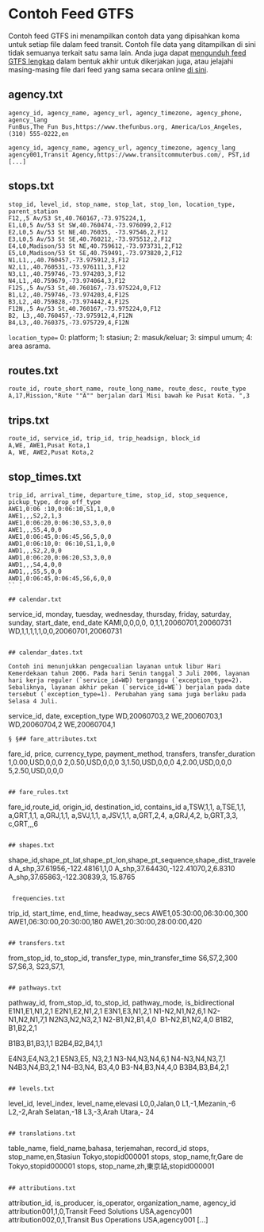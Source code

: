 # Contoh Feed GTFS 
 
 Contoh feed GTFS ini menampilkan contoh data yang dipisahkan koma untuk setiap file dalam feed transit. Contoh file data yang ditampilkan di sini tidak semuanya terkait satu sama lain. Anda juga dapat [mengunduh feed GTFS lengkap](https://github.com/google/transit/blob/master/gtfs/spec/en/examples/sample-feed-1.zip?raw=true) dalam bentuk akhir untuk dikerjakan juga, atau jelajahi masing-masing file dari feed yang sama secara online [di sini](https://github.com/google/transit/tree/master/gtfs/spec/en/examples/sample-feed-1). 
 
## agency.txt 
 
 ``` 
 agency_id, agency_name, agency_url, agency_timezone, agency_phone, agency_lang 
 FunBus,The Fun Bus,https://www.thefunbus.org, America/Los_Angeles,(310) 555-0222,en 
 ``` 
 
 ``` 
 agency_id, agency_name, agency_url, agency_timezone, agency_lang 
 agency001,Transit Agency,https://www.transitcommuterbus.com/, PST,id 
 [...] 
 ``` 
 
## stops.txt 
 
 ``` 
 stop_id, level_id, stop_name, stop_lat, stop_lon, location_type, parent_station 
 F12,,5 Av/53 St,40.760167,-73.975224,1, 
 E1,L0,5 Av/53 St SW,40.760474,-73.976099,2,F12 
 E2,L0,5 Av/53 St NE,40.76035, -73.97546,2,F12 
 E3,L0,5 Av/53 St SE,40.760212,-73.975512,2,F12 
 E4,L0,Madison/53 St NE,40.759612,-73.973731,2,F12 
 E5,L0,Madison/53 St SE,40.759491,-73.973820,2,F12 
 N1,L1,,,40.760457,-73.975912,3,F12 
 N2,L1,,40.760531,-73.976111,3,F12 
 N3,L1,,40.759746,-73.974203,3,F12 
 N4,L1,,40.759679,-73.974064,3,F12 
 F12S,,5 Av/53 St,40.760167,-73.975224,0,F12 
 B1,L2,,40.759746,-73.974203,4,F12S 
 B3,L2,,40.759828,-73.974442,4,F12S 
 F12N,,5 Av/53 St,40.760167,-73.975224,0,F12 
 B2, L3,,40.760457,-73.975912,4,F12N 
 B4,L3,,40.760375,-73.975729,4,F12N 
 ``` 
 `location_type=` 0: platform; 1: stasiun; 2: masuk/keluar; 3: simpul umum; 4: area asrama. 
 
## routes.txt 
 
 ``` 
 route_id, route_short_name, route_long_name, route_desc, route_type 
 A,17,Mission,"Rute ""A"" berjalan dari Misi bawah ke Pusat Kota. ",3 
 ``` 
 
## trips.txt 
 
 ``` 
 route_id, service_id, trip_id, trip_headsign, block_id 
 A,WE, AWE1,Pusat Kota,1 
 A, WE, AWE2,Pusat Kota,2 
 ``` 
 
## stop_times.txt 
 
 ``` 
 trip_id, arrival_time, departure_time, stop_id, stop_sequence, pickup_type, drop_off_type 
 AWE1,0:06 :10,0:06:10,S1,1,0,0 
 AWE1,,,S2,2,1,3 
 AWE1,0:06:20,0:06:30,S3,3,0,0 
 AWE1,,,S5,4,0,0 
 AWE1,0:06:45,0:06:45,S6,5,0,0 
 AWD1,0:06:10,0: 06:10,S1,1,0,0 
 AWD1,,,S2,2,0,0 
 AWD1,0:06:20,0:06:20,S3,3,0,0 
 AWD1,,,S4,4,0,0 
 AWD1,,,S5,5,0,0 
 AWD1,0:06:45,0:06:45,S6,6,0,0 
 `` ` 
 
## calendar.txt 
 
 ``` 
 service_id, monday, tuesday, wednesday, thursday, friday, saturday, sunday, start_date, end_date 
 KAMI,0,0,0,0, 0,1,1,20060701,20060731 
 WD,1,1,1,1,1,0,0,20060701,20060731 
 ``` 
 
## calendar_dates.txt 
 
 Contoh ini menunjukkan pengecualian layanan untuk libur Hari Kemerdekaan tahun 2006. Pada hari Senin tanggal 3 Juli 2006, layanan hari kerja reguler (`service_id=WD) terganggu (`exception_type=2). Sebaliknya, layanan akhir pekan (`service_id=WE`) berjalan pada date tersebut (`exception_type=1). Perubahan yang sama juga berlaku pada Selasa 4 Juli. 
 
 ``` 
 service_id, date, exception_type 
 WD,20060703,2 
 WE,20060703,1 
 WD,20060704,2 
 WE,20060704,1 
 ``` 
 § §## fare_attributes.txt 
 
 ``` 
 fare_id, price, currency_type, payment_method, transfers, transfer_duration 
 1,0.00,USD,0,0,0 
 2,0.50,USD,0,0,0 
 3,1.50,USD,0,0,0 
 4,2.00,USD,0,0,0 
 5,2.50,USD,0,0,0 
 ``` 
 
## fare_rules.txt 
 
 ``` 
 fare_id,route_id, origin_id, destination_id, contains_id 
 a,TSW,1,1, 
 a,TSE,1,1, 
 a,GRT,1,1, 
 a,GRJ,1,1, 
 a,SVJ,1,1, 
 a,JSV,1,1, 
 a,GRT,2,4, 
 a,GRJ,4,2, 
 b,GRT,3,3, 
 c,GRT,,,6 
 ``` 
 
## shapes.txt 
 
 ``` 
 shape_id,shape_pt_lat,shape_pt_lon,shape_pt_sequence,shape_dist_traveled 
 A_shp,37.61956,-122.48161,1,0 
 A_shp,37.64430,-122.41070,2,6.8310 
 A_shp,37.65863,-122.30839,3, 15.8765 
 ``` 
 
  frequencies.txt 
 
 ``` 
 trip_id, start_time, end_time, headway_secs 
 AWE1,05:30:00,06:30:00,300 
 AWE1,06:30:00,20:30:00,180 
 AWE1,20:30:00,28:00:00,420 
 ``` 
 
## transfers.txt 
 
 ``` 
 from_stop_id, to_stop_id, transfer_type, min_transfer_time 
 S6,S7,2,300 
 S7,S6,3, 
 S23,S7,1, 
 ``` 
 
## pathways.txt 
 
 ``` 
 pathway_id, from_stop_id, to_stop_id, pathway_mode, is_bidirectional 
 E1N1,E1,N1,2,1 
 E2N1,E2,N1,2,1 
 E3N1,E3,N1,2,1 
 N1-N2,N1,N2,6,1 
 N2- N1,N2,N1,7,1 
 N2N3,N2,N3,2,1 
 N2-B1,N2,B1,4,0 ​​
 B1-N2,B1,N2,4,0 
 B1B2, B1,B2,2,1 
 
 B1B3,B1,B3,1,1 
 B2B4,B2,B4,1,1 
 
 E4N3,E4,N3,2,1 
 E5N3,E5, N3,2,1 
 N3-N4,N3,N4,6,1 
 N4-N3,N4,N3,7,1 
 N4B3,N4,B3,2,1 
 N4-B3,N4, B3,4,0 
 B3-N4,B3,N4,4,0 
 B3B4,B3,B4,2,1 
 ``` 
 
## levels.txt 
 
 ``` 
 level_id, level_index, level_name,elevasi 
 L0,0,Jalan,0 
 L1,-1,Mezanin,-6 
 L2,-2,Arah Selatan,-18 
 L3,-3,Arah Utara,- 24 
 ``` 
 
## translations.txt 
 
 ``` 
 table_name, field_name,bahasa, terjemahan, record_id 
 stops, stop_name,en,Stasiun Tokyo,stopid000001 
 stops, stop_name,fr,Gare de Tokyo,stopid000001 
 stops, stop_name,zh,東京站,stopid000001 
 ``` 
 
## attributions.txt 
 
 ``` 
 attribution_id, is_producer, is_operator, organization_name, agency_id 
 attribution001,1,0,Transit Feed Solutions USA,agency001 
 attribution002,0,1,Transit Bus Operations USA,agency001 
 [...] 
 ```

